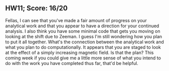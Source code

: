 ## HW11; Score: 16/20

Fellas, I can see that you've made a fair amount of progress on your analytical work and that you appear to have a direction for your continued analysis. I also think you have some minimal code that gets you moving on looking at the shift due to Zeeman. I guess I'm still wondering how you plan to put it all together. What's the connection between the analytical work and what you plan to do computationally. It appears that you are staged to look at the effect of a simply increasing magnetic field. Is that the plan? This coming week if you could give me a little more sense of what you intend to do with the work you have completed thus far, that'd be helpful.
